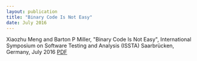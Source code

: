 ```yaml
---
layout: publication
title: "Binary Code Is Not Easy"
date: July 2016
---
```


Xiaozhu Meng and Barton P Miller, "Binary Code Is Not Easy", 
International Symposium on Software Testing and Analysis (ISSTA) Saarbrücken, Germany, July 2016
[ PDF ](ftp://ftp.cs.wisc.edu/paradyn/papers/Meng15Parsing.pdf)
